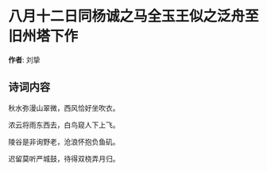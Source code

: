 # 八月十二日同杨诚之马全玉王似之泛舟至旧州塔下作

**作者**: 刘挚

## 诗词内容

秋水弥漫山翠微，西风恰好坐吹衣。

浓云将雨东西去，白鸟窥人下上飞。

陵谷是非询野老，沧浪怀抱负鱼矶。

迟留莫听严城鼓，待得双桡弄月归。

